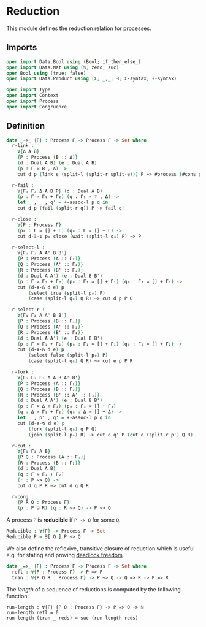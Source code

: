# Reduction

This module defines the reduction relation for processes.

## Imports

```agda
open import Data.Bool using (Bool; if_then_else_)
open import Data.Nat using (ℕ; zero; suc)
open Bool using (true; false)
open import Data.Product using (Σ; _,_; ∃; Σ-syntax; ∃-syntax)

open import Type
open import Context
open import Process
open import Congruence
```

## Definition

```agda
data _~>_ {Γ} : Process Γ -> Process Γ -> Set where
  r-link :
    ∀{Δ A B}
    {P : Process (B :: Δ)}
    (d : Dual A B) (e : Dual A B)
    (p : Γ ≃ B , Δ) ->
    cut d p (link e (split-l (split-r split-e))) P ~> #process (#cons p) P

  r-fail :
    ∀{Γ₁ Γ₂ Δ A B P} (d : Dual A B)
    (p : Γ ≃ Γ₁ + Γ₂) (q : Γ₁ ≃ ⊤ , Δ) ->
    let _ , _ , q' = +-assoc-l p q in
    cut d p (fail (split-r q)) P ~> fail q'

  r-close :
    ∀{P : Process Γ}
    (p₀ : Γ ≃ [] + Γ) (q₀ : Γ ≃ [] + Γ) ->
    cut d-𝟙-⊥ p₀ close (wait (split-l q₀) P) ~> P

  r-select-l :
    ∀{Γ₁ Γ₂ A A' B B'}
    {P : Process (A :: Γ₁)}
    {Q : Process (A' :: Γ₂)}
    {R : Process (B' :: Γ₂)}
    (d : Dual A A') (e : Dual B B')
    (p : Γ ≃ Γ₁ + Γ₂) (p₀ : Γ₁ ≃ [] + Γ₁) (q₀ : Γ₂ ≃ [] + Γ₂) ->
    cut (d-⊕-& d e) p
        (select true (split-l p₀) P)
        (case (split-l q₀) Q R) ~> cut d p P Q

  r-select-r :
    ∀{Γ₁ Γ₂ A A' B B'}
    {P : Process (B :: Γ₁)}
    {Q : Process (A' :: Γ₂)}
    {R : Process (B' :: Γ₂)}
    (d : Dual A A') (e : Dual B B')
    (p : Γ ≃ Γ₁ + Γ₂) (p₀ : Γ₁ ≃ [] + Γ₁) (q₀ : Γ₂ ≃ [] + Γ₂) ->
    cut (d-⊕-& d e) p
        (select false (split-l p₀) P)
        (case (split-l q₀) Q R) ~> cut e p P R

  r-fork :
    ∀{Γ₁ Γ₂ Γ₃ Δ A B A' B'}
    {P : Process (A :: Γ₁)}
    {Q : Process (B :: Γ₂)}
    {R : Process (B' :: A' :: Γ₃)}
    (d : Dual A A') (e : Dual B B')
    (p : Γ ≃ Δ + Γ₃) (p₀ : Γ₃ ≃ [] + Γ₃)
    (q : Δ ≃ Γ₁ + Γ₂) (q₀ : Δ ≃ [] + Δ) ->
    let _ , p' , q' = +-assoc-l p q in
    cut (d-⊗-⅋ d e) p
        (fork (split-l q₀) q P Q)
        (join (split-l p₀) R) ~> cut d q' P (cut e (split-r p') Q R)

  r-cut :
    ∀{Γ₁ Γ₂ A B}
    {P Q : Process (A :: Γ₁)}
    {R : Process (B :: Γ₂)}
    (d : Dual A B)
    (q : Γ ≃ Γ₁ + Γ₂)
    (r : P ~> Q) ->
    cut d q P R ~> cut d q Q R

  r-cong :
    {P R Q : Process Γ}
    (p : P ⊒ R) (q : R ~> Q) -> P ~> Q
```

A process `P` is **reducible** if `P ~> Q` for some `Q`.

```agda
Reducible : ∀{Γ} -> Process Γ -> Set
Reducible P = ∃[ Q ] P ~> Q
```

We also define the reflexive, transitive closure of reduction which
is useful e.g. for stating and proving [deadlock
freedom](DeadlockFreedom.lagda.md).

```agda
data _=>_ {Γ} : Process Γ -> Process Γ -> Set where
  refl : ∀{P : Process Γ} -> P => P
  tran : ∀{P Q R : Process Γ} -> P ~> Q -> Q => R -> P => R
```

The *length* of a sequence of reductions is computed by the
following function:

```
run-length : ∀{Γ} {P Q : Process Γ} -> P => Q -> ℕ
run-length refl = 0
run-length (tran _ reds) = suc (run-length reds)
```
